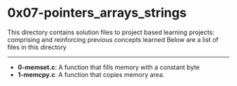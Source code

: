# 0x07-pointers_arrays_strings
This directory contains solution files to project based learning projects: comprising and reinforcing previous concepts learned
Below are a list of files in this directory

---
- **0-memset.c**: A function that fills memory with a constant byte
- **1-memcpy.c**: A function that copies memory area.

